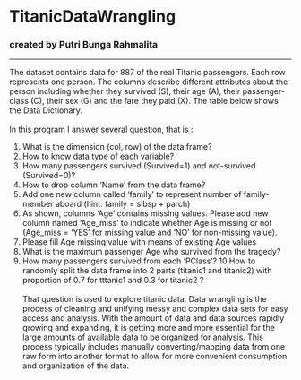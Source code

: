 # TitanicDataWrangling
### created by Putri Bunga Rahmalita
-----------------------------------------------------------------------------------------------------------------------
The dataset contains data for 887 of the real Titanic passengers. Each row represents one person. The columns describe different attributes about the person including whether they survived (S), their age (A), their passenger-class (C), their sex (G) and the fare they paid (X). The table below shows the Data Dictionary.
<br><br>
In this program I answer several question, that is :
1. What is the dimension (col, row) of the data frame?
2. How to know data type of each variable?
3. How many passengers survived (Survived=1) and not-survived (Survived=0)?
4. How to drop column ‘Name’ from the data frame?
5. Add one new column called ‘family’ to represent number of family-member aboard (hint: family = sibsp + parch)
6. As shown, columns ‘Age’ contains missing values. Please add new column named ‘Age_miss’ to indicate whether Age is missing or not (Age_miss = ‘YES’ for missing value and ‘NO’ for non-missing value). 
7. Please fill Age missing value with means of existing Age values
8. What is the maximum passenger Age who survived from the tragedy? 
9. How many passengers survived from each ‘PClass’? 
10.How to randomly split the data frame into 2 parts (titanic1 and titanic2) with proportion of 0.7 for tttanic1 and 0.3 for titanic2 ? 
<br><br>
That question is used to explore titanic data. Data wrangling is the process of cleaning and unifying messy and complex data sets for easy access and analysis. With the amount of data and data sources rapidly growing and expanding, it is getting more and more essential for the large amounts of available data to be organized for analysis.
This process typically includes manually converting/mapping data from one raw form into another format to allow for more convenient consumption and organization of the data.
